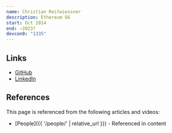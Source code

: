 ```yaml
---
name: Christian Reitwiessner
description: Ethereum OG
start: Oct 2014
end: ~2023?
devcon0: "1335"
---
```


## Links
- [GitHub](https://github.com/chriseth)
- [LinkedIn](https://www.linkedin.com/in/dr-christian-reitwiessner-594b0982/)

## References

This page is referenced from the following articles and videos:

- [People]({{ '/people/' | relative_url }}) - Referenced in content

